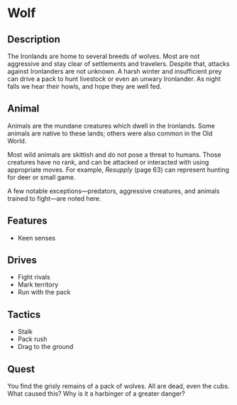 # Wolf

## Description
The Ironlands are home to several breeds of wolves. Most are not aggressive and stay clear of settlements and travelers. Despite that, attacks against Ironlanders are not unknown. A harsh winter and insufficient prey can drive a pack to hunt livestock or even an unwary Ironlander. As night falls we hear their howls, and hope they are well fed.

## Animal
Animals are the mundane creatures which dwell in the Ironlands. Some animals are native to these lands; others were also common in the Old World.

Most wild animals are skittish and do not pose a threat to humans. Those creatures have no rank, and can be attacked or interacted with using appropriate moves. For example, *Resupply* (page 63) can represent hunting for deer or small game.

A few notable exceptions—predators, aggressive creatures, and animals trained to fight—are noted here.

## Features
 - Keen senses

## Drives
 - Fight rivals
 - Mark territory
 - Run with the pack

## Tactics
 - Stalk
 - Pack rush
 - Drag to the ground

## Quest
You find the grisly remains of a pack of wolves. All are dead, even the cubs. What caused this? Why is it a harbinger of a greater danger?



